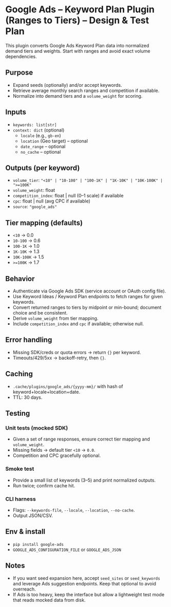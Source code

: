 # Google Ads – Keyword Plan Plugin (Ranges to Tiers) – Design & Test Plan

This plugin converts Google Ads Keyword Plan data into normalized demand tiers and weights. Start with ranges and avoid exact volume dependencies.

## Purpose
- Expand seeds (optionally) and/or accept keywords.
- Retrieve average monthly search ranges and competition if available.
- Normalize into demand tiers and a `volume_weight` for scoring.

## Inputs
- `keywords: list[str]`
- `context: dict` (optional)
  - `locale` (e.g., `gb-en`)
  - `location` (Geo target) – optional
  - `date_range` – optional
  - `no_cache` – optional

## Outputs (per keyword)
- `volume_tier`: `"<10" | "10-100" | "100-1K" | "1K-10K" | "10K-100K" | ">=100K"`
- `volume_weight`: float
- `competition_index`: float | null (0–1 scale) if available
- `cpc`: float | null (avg CPC if available)
- `source`: `"google_ads"`

## Tier mapping (defaults)
- `<10` → 0.0
- `10-100` → 0.6
- `100-1K` → 1.0
- `1K-10K` → 1.3
- `10K-100K` → 1.5
- `>=100K` → 1.7

## Behavior
- Authenticate via Google Ads SDK (service account or OAuth config file).
- Use Keyword Ideas / Keyword Plan endpoints to fetch ranges for given keywords.
- Convert returned ranges to tiers by midpoint or min-bound; document choice and be consistent.
- Derive `volume_weight` from tier mapping.
- Include `competition_index` and `cpc` if available; otherwise null.

## Error handling
- Missing SDK/creds or quota errors → return `{}` per keyword.
- Timeouts/429/5xx → backoff-retry, then `{}`.

## Caching
- `.cache/plugins/google_ads/{yyyy-mm}/` with hash of keyword+locale+location+date.
- TTL: 30 days.

## Testing

### Unit tests (mocked SDK)
- Given a set of range responses, ensure correct tier mapping and `volume_weight`.
- Missing fields → default tier `<10` → `0.0`.
- Competition and CPC gracefully optional.

### Smoke test
- Provide a small list of keywords (3–5) and print normalized outputs.
- Run twice; confirm cache hit.

### CLI harness
- Flags: `--keywords-file`, `--locale`, `--location`, `--no-cache`.
- Output JSON/CSV.

## Env & install
- `pip install google-ads`
- `GOOGLE_ADS_CONFIGURATION_FILE` or `GOOGLE_ADS_JSON`

## Notes
- If you want seed expansion here, accept `seed_sites` or `seed_keywords` and leverage Ads suggestion endpoints. Keep that optional to avoid overreach.
- If Ads is too heavy, keep the interface but allow a lightweight test mode that reads mocked data from disk.
